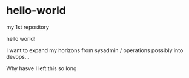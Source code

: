 # hello-world
my 1st repository

hello world!

I want to expand my horizons from sysadmin / operations possibly into devops...

Why hasve I left this so long
